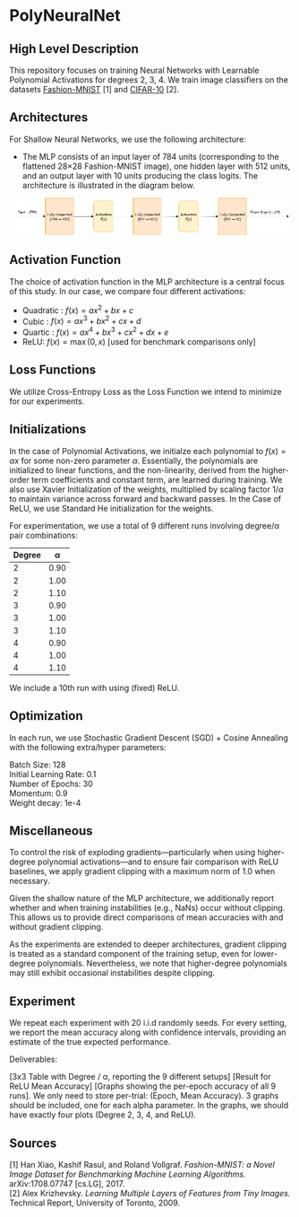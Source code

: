 # PolyNeuralNet 

## High Level Description

This repository focuses on training Neural Networks with Learnable Polynomial Activations for degrees 2, 3, 4. 
We train image classifiers on the datasets [Fashion-MNIST](https://github.com/zalandoresearch/fashion-mnist) [1] 
and [CIFAR-10](https://www.cs.toronto.edu/~kriz/cifar.html) [2].


## Architectures

For Shallow Neural Networks, we use the following architecture:
- The MLP consists of an input layer of 784 units (corresponding to the flattened 28×28 Fashion-MNIST image), one hidden layer with 512 units, and an output layer with 10 units producing the class logits. The architecture is illustrated in the diagram below.

![Model architecture](assets/ShallowMLP.png)

## Activation Function

The choice of activation function in the MLP architecture is a central focus of this study. In our case, we compare four different activations:

- Quadratic : $f(x) = ax^2 + bx + c$
- Cubic : $f(x) = ax^3 + bx^2 + cx + d$
- Quartic : $f(x) = ax^4 + bx^3 + cx^2 + dx + e$
- ReLU: $f(x) = \max(0,x)$   [used for benchmark comparisons only]

## Loss Functions

We utilize Cross-Entropy Loss as the Loss Function we intend to minimize for our experiments. 

## Initializations

In the case of Polynomial Activations, we initialze each polynomial to $f(x) = αx$ for some non-zero parameter $α$.  Essentially, the polynomials are initialized to linear functions, and the non-linearity, derived from the higher-order term coefficients and constant term, are learned during training. We also use Xavier Initialization of the weights, multiplied by scaling factor $1/α$ to maintain variance across forward and backward passes.
In the Case of ReLU, we use Standard He initialization for the weights.

For experimentation, we use a total of 9 different runs involving degree/α pair combinations:

| Degree | α    |
|--------|------|
| 2      | 0.90 |
| 2      | 1.00 |
| 2      | 1.10 |
| 3      | 0.90 |
| 3      | 1.00 |
| 3      | 1.10 |
| 4      | 0.90 |
| 4      | 1.00 |
| 4      | 1.10 |

We include a 10th run with using (fixed) ReLU. 

## Optimization

In each run, we use Stochastic Gradient Descent (SGD) + Cosine Annealing with the following extra/hyper parameters:  

Batch Size: 128  
Initial Learning Rate: 0.1  
Number of Epochs: 30  
Momentum: 0.9  
Weight decay: 1e-4  

## Miscellaneous

To control the risk of exploding gradients—particularly when using higher-degree polynomial activations—and to ensure fair comparison with ReLU baselines, we apply gradient clipping with a maximum norm of 1.0 when necessary.

Given the shallow nature of the MLP architecture, we additionally report whether and when training instabilities (e.g., NaNs) occur without clipping. This allows us to provide direct comparisons of mean accuracies with and without gradient clipping.

As the experiments are extended to deeper architectures, gradient clipping is treated as a standard component of the training setup, even for lower-degree polynomials. Nevertheless, we note that higher-degree polynomials may still exhibit occasional instabilities despite clipping.

## Experiment

We repeat each experiment with 20 i.i.d randomly seeds. For every setting, we report the mean accuracy along with confidence intervals, providing an estimate of the true expected performance. 

Deliverables:

[3x3 Table with Degree / α, reporting the 9 different setups]
[Result for ReLU Mean Accuracy]
[Graphs showing the per-epoch accuracy of all 9 runs]. We only need to store per-trial: (Epoch, Mean Accuracy).  3 graphs should be included, one for each alpha parameter. In the graphs, we should have exactly four plots (Degree 2, 3, 4, and ReLU).

## Sources

[1] Han Xiao, Kashif Rasul, and Roland Vollgraf. *Fashion-MNIST: a Novel Image Dataset for Benchmarking Machine Learning Algorithms.* arXiv:1708.07747 [cs.LG], 2017.  
[2] Alex Krizhevsky. *Learning Multiple Layers of Features from Tiny Images.* Technical Report, University of Toronto, 2009.
